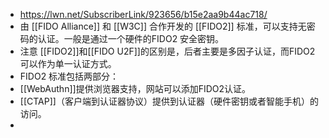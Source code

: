 - https://lwn.net/SubscriberLink/923656/b15e2aa9b44ac718/
- 由 [[FIDO Alliance]] 和 [[W3C]] 合作开发的 [[FIDO2]] 标准，可以支持无密码的认证。一般是通过一个硬件的FIDO2 安全密钥。
- 注意 [[FIDO2]]和[[FIDO U2F]]的区别是，后者主要是多因子认证，而FIDO2可以作为单一认证方式。
- FIDO2 标准包括两部分：
- [[WebAuthn]]提供浏览器支持，网站可以添加FIDO2认证。
- [[CTAP]]（客户端到认证器协议）提供到认证器（硬件密钥或者智能手机）的访问。
-